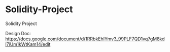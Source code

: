 # Solidity-Project
Solidity Project

Design Doc:
https://docs.google.com/document/d/1RRbkEhIYmv3_99PLF7QD1vq7gM8kdl7iUm1kWtKam14/edit
